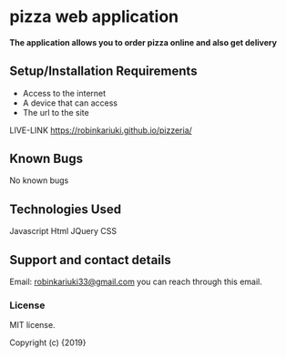 # pizza web application
#### The application allows you to order pizza online and also get delivery


## Setup/Installation Requirements
* Access to the internet
* A device that can access
* The url to the site

LIVE-LINK
https://robinkariuki.github.io/pizzeria/

## Known Bugs
No known bugs
## Technologies Used
Javascript
Html
JQuery
CSS

## Support and contact details
Email: robinkariuki33@gmail.com you can reach through this email.
### License
MIT license.

Copyright (c) {2019}
